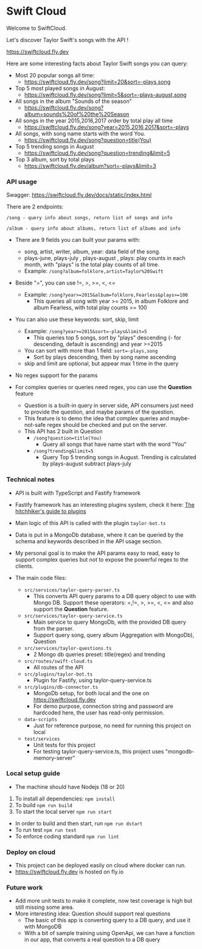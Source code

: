 # Swift Cloud 

Welcome to SwiftCloud.

Let's discover Taylor Swift's songs with the API !

https://swiftcloud.fly.dev

Here are some interesting facts about Taylor Swift songs you can query:

- Most 20 popular songs all time:
    * https://swiftcloud.fly.dev/song?limit=20&sort=-plays,song
- Top 5 most played songs in August:
    * https://swiftcloud.fly.dev/song?limit=5&sort=-plays-august,song
- All songs in the album "Sounds of the season"
    * https://swiftcloud.fly.dev/song?album=sounds%20of%20the%20Season
- All songs in the year 2015,2016,2017 order by total play all time
    * https://swiftcloud.fly.dev/song?year=2015,2016,2017&sort=-plays
- All songs, with song name starts with the word You.
    * https://swiftcloud.fly.dev/song?question=title(You)
- Top 5 trending songs in August
    * https://swiftcloud.fly.dev/song?question=trending&limit=5
- Top 3 album, sort by total plays
    * https://swiftcloud.fly.dev/album?sort=-plays&limit=3


### API usage
Swagger: https://swiftcloud.fly.dev/docs/static/index.html

There are 2 endpoints: 

    /song - query info about songs, return list of songs and info

    /album - query info about albums, return list of albums and info

* There are 9 fields you can built your params with: 

    * song, artist, writer, album, year: data field of the song.
    * plays-june, plays-july , plays-august , plays:  play counts in each month, with "plays" is the total play counts of all time.
    * Example: `/song?album=folklore,artist=Taylor%20Swift`

* Beside "=", you can use !=, >, >=, <, <=
    * Example: `/song?year>=2015&album=folklore,Fearless&plays>=100`
        - This queries all song with year >= 2015, in album Folklore and album Fearless, with total play counts >= 100
* You can also use these keywords: sort, skip, limit
    * Example: `/song?year>=2015&sort=-plays&limit=5`
        - This queries top 5 songs, sort by "plays" descending (- for descending, default is ascending) and year >=2015
    * You can sort with more than 1 field: `sort=-plays,song`
        - Sort by plays descending, then by song name ascending
    * skip and limit are optional, but appear max 1 time in the query
* No regex support for the params
* For complex queries or queries need regex, you can use the **Question** feature
    * Question is a built-in query in server side, API consumers just need to provide the question, and maybe params of the question.
    * This feature is to demo the idea that complex queries and maybe-not-safe regex should be checked and put on the server.
    * This API has 2 built in Question
        - `/song?question=title(You)`
            + Query all songs that have name start with the word "You"
        - `/song?trending&limit=5`
            + Query Top 5 trending songs in August. Trending is calculated by plays-august subtract plays-july

### Technical notes

- API is built with TypeScript and Fastify framework
- Fastify framework has an interesting plugins system, check it here: [The hitchhiker's guide to plugins](https://www.fastify.io/docs/latest/Guides/Plugins-Guide/)
- Main logic of this API is called with the plugin `taylor-bot.ts`
- Data is put in a MongoDb database, where it can be queried by the schema and keywords described in the API usage section.
- My personal goal is to make the API params easy to read, easy to support complex queries but not to expose the powerful regex to the clients.

- The main code files:
    - `src/services/taylor-query-parser.ts`
        - This converts API query params to a DB query object to use with Mongo DB. Support these operators: =,!=, >, >=, <, <= and also support the **Question** feature.
    - `src/services/taylor-query-service.ts`
        - Main service to query MongoDb, with the provided DB query from the parser.
        - Support query song, query album (Aggregation with MongoDb), Question
    - `src/services/taylor-questions.ts`
        - 2 Mongo db queries preset: title(regex) and trending
    - `src/routes/swift-cloud.ts`
        - All routes of the API
    - `src/plugins/taylor-bot.ts`
        - Plugin for Fastify, using taylor-query-service.ts
    - `src/plugins/db-connector.ts`
        - MongoDb setup, for both local and the one on https://swiftcloud.fly.dev
        - For demo purpose, connection string and password are hardcoded here, the user has read-only permission.
    - `data-scripts`
        - Just for reference purpose, no need for running this project on local
    - `test/services`
        - Unit tests for this project
        - For testing taylor-query-service.ts, this project uses "mongodb-memory-server"
### Local setup guide

- The machine should have Nodejs (18 or 20)
1. To install all dependencies: `npm install`
2. To build
    `npm run build`
3. To start the local server
    `npm run start`
- In order to build and then start, run
    `npm run dstart`
- To run test
    `npm run test`
- To enforce coding standard
    `npm run lint`

### Deploy on cloud

- This project can be deployed easily on cloud where docker can run.
- https://swiftcloud.fly.dev is hosted on fly.io

### Future work

- Add more unit tests to make it complete, now test coverage is high but still missing some area.
- More interesting idea: Question should support real questions
    - The basic of this app is converting query to a DB query, and use it with MongoDB
    - With a bit of sample training using OpenApi, we can have a function in our app, that converts a real question to a DB query

